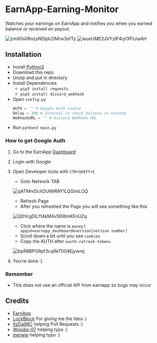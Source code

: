 # EarnApp-Earning-Monitor
Watches your earnings on EarnApp and notifies you when you earned balance or received an payout.

![zmX0s0RozyN5IjdcDMrw3sfTy](https://user-images.githubusercontent.com/65712074/140638993-09a3645e-3c4b-48b1-b139-ee2c1387c79e.png)
![wueUME2JVYzlP4iyfXFtJiaAH](https://user-images.githubusercontent.com/65712074/140639093-7925bb31-52b7-42c1-81a5-0a3ce755438b.png)


## Installation

- Install [Python3](https://www.python.org/downloads/)
- Download this repo.
- Unzip and put in directory
- Install Dependencies
  * `pip3 install requests`
  * `pip3 install discord_webhook`
- Open `config.py`
  ```py
  AUTH = '' # Google Auth Cookie
  Delay = 300 # Interval to check balance in seconds
  WebhookURL = '' # Discord Webhook URL
  ```
- Run `python3 main.py`

### How to get Google Auth
1) Go to the EarnApp [Dashboard](https://earnapp.com/dashboard/)
2) Login with Google
3) Open Developer tools with `CTR+SHIFT+I`
   * Goto Network TAB
   
   ![qATMniDchDUWiR9Y1LQGimLOQ](https://user-images.githubusercontent.com/65712074/140639251-a6be881d-b394-4fc3-a7e5-2543e80320bb.png)
   
   * Refresh Page
   * After you refreshed the Page you will see something like this
   
   ![Q0VrgDlLf14kM4v59WmKFoUZq](https://user-images.githubusercontent.com/65712074/140639334-c5f7dfe1-0600-4e01-99f0-f08db0d1489c.png)

   * Click where the name is `money?appid=earnapp_dashboard&version[version number]`
   * Scroll down a bit until you see `cookies`
   * Copy the AUTH after `oauth-refresh-token=`
   
   ![bpR8BPGRpf3cqRkT004Ejywmj](https://user-images.githubusercontent.com/65712074/140639500-01b4aa40-91bf-48eb-a4af-a45a4b615d4d.png)
4) You're done :)

### Remember
  * This does not use an official API from earnapp so bugs may occur

## Credits
- [EarnApp](https://earnapp.com/)
- [LockBlock](https://github.com/LockBlock-dev/) For giving me the Idea :)
- [ItzDatMC](https://github.com/ItzDatMC) helping Pull Requests :)
- [Woodie-07](https://github.com/Woodie-07) helping typo :)
- [merwie](https://github.com/merwie) helping typo :)
